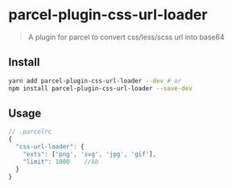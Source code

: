 # parcel-plugin-css-url-loader
> A plugin for parcel to convert css/less/scss url into base64

## Install 
```bash
yarn add parcel-plugin-css-url-loader --dev # or
npm install parcel-plugin-css-url-loader --save-dev
```

## Usage
```js
// .parcelrc
{
  "css-url-loader": {
    "exts": ['png', 'svg', 'jpg', 'gif'],
    "limit": 1000    //kb
  }
}

```